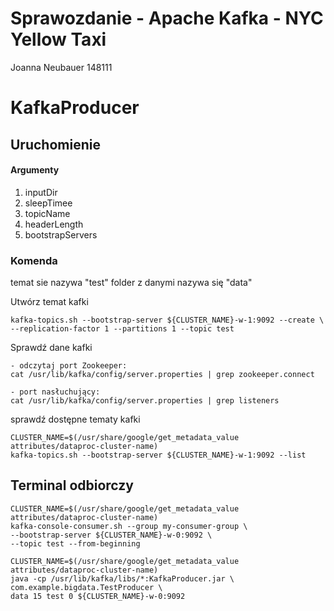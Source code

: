 # Sprawozdanie - Apache Kafka - NYC Yellow Taxi 
Joanna Neubauer 148111

# KafkaProducer

## Uruchomienie

#### Argumenty
1. inputDir
2. sleepTimee
3. topicName
4. headerLength
5. bootstrapServers

### Komenda
temat sie nazywa "test"
folder z danymi nazywa się "data"

Utwórz temat kafki
```
kafka-topics.sh --bootstrap-server ${CLUSTER_NAME}-w-1:9092 --create \
--replication-factor 1 --partitions 1 --topic test
```
Sprawdź dane kafki
```
- odczytaj port Zookeeper:
cat /usr/lib/kafka/config/server.properties | grep zookeeper.connect

- port nasłuchujący:
cat /usr/lib/kafka/config/server.properties | grep listeners
```

sprawdź dostępne tematy kafki
```
CLUSTER_NAME=$(/usr/share/google/get_metadata_value attributes/dataproc-cluster-name)
kafka-topics.sh --bootstrap-server ${CLUSTER_NAME}-w-1:9092 --list
```

## Terminal odbiorczy
```
CLUSTER_NAME=$(/usr/share/google/get_metadata_value attributes/dataproc-cluster-name)
kafka-console-consumer.sh --group my-consumer-group \
--bootstrap-server ${CLUSTER_NAME}-w-0:9092 \
--topic test --from-beginning
```

```
CLUSTER_NAME=$(/usr/share/google/get_metadata_value attributes/dataproc-cluster-name)
java -cp /usr/lib/kafka/libs/*:KafkaProducer.jar \
com.example.bigdata.TestProducer \
data 15 test 0 ${CLUSTER_NAME}-w-0:9092
```